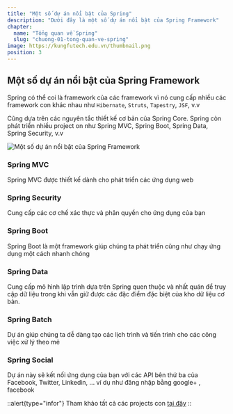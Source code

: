 ```yaml
---
title: "Một số dự án nổi bật của Spring"
description: "Dưới đây là một số dự án nổi bật của Spring Framework"
chapter:
  name: "Tổng quan về Spring"
  slug: "chuong-01-tong-quan-ve-spring"
image: https://kungfutech.edu.vn/thumbnail.png
position: 3
---
```


## Một số dự án nổi bật của Spring Framework

Spring có thể coi là framework của các framework vì nó cung cấp nhiều các framework con khác nhau như `Hibernate`, `Struts`, `Tapestry`, `JSF`, v.v

Cũng dựa trên các nguyên tắc thiết kế cơ bản của Spring Core. Spring còn phát triển nhiều project on như Spring MVC, Spring Boot, Spring Data, Spring Security, v.v

![Một số dự án nổi bật của Spring Framework](https://th.bing.com/th/id/OIP.p81ENbNbw_JxKEKS5Zs1ogHaHP?pid=ImgDet&rs=1)

### Spring MVC

Spring MVC được thiết kế dành cho phát triển các ứng dụng web

### Spring Security

Cung cấp các cơ chế xác thực và phân quyền cho ứng dụng của bạn

### Spring Boot

Spring Boot là một framework giúp chúng ta phát triển cũng như chạy ứng dụng một cách nhanh chóng

### Spring Data

Cung cấp mô hình lập trình dựa trên Spring quen thuộc và nhất quán để truy cập dữ liệu trong khi vẫn giữ được các đặc điểm đặc biệt của kho dữ liệu cơ bản.

### Spring Batch

Dự án giúp chúng ta dễ dàng tạo các lịch trình và tiến trình cho các công việc xử lý theo mẻ

### Spring Social

Dự án này sẽ kết nối ứng dụng của bạn với các API bên thứ ba của Facebook, Twitter, Linkedin, ... ví dụ như đăng nhập bằng google+ , facebook

::alert{type="infor"}
Tham khảo tất cả các projects con [tại đây](https://spring.io/projects)
::
